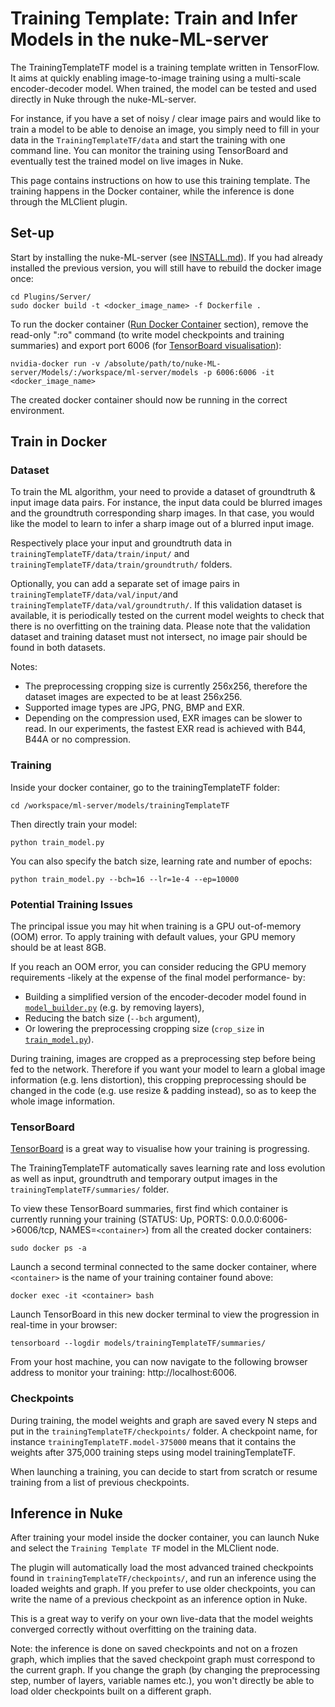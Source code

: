 # Training Template: Train and Infer Models in the nuke-ML-server

The TrainingTemplateTF model is a training template written in TensorFlow. It aims at quickly enabling image-to-image training using a multi-scale encoder-decoder model. When trained, the model can be tested and used directly in Nuke through the nuke-ML-server.

For instance, if you have a set of noisy / clear image pairs and would like to train a model to be able to denoise an image, you simply need to fill in your data in the `TrainingTemplateTF/data` and start the training with one command line. You can monitor the training using TensorBoard and eventually test the trained model on live images in Nuke.

This page contains instructions on how to use this training template. The training happens in the Docker container, while the inference is done through the MLClient plugin.

## Set-up

Start by installing the nuke-ML-server (see [INSTALL.md](https://github.com/TheFoundryVisionmongers/nuke-ML-server/blob/master/INSTALL.md)). If you had already installed the previous version, you will still have to rebuild the docker image once:
```
cd Plugins/Server/
sudo docker build -t <docker_image_name> -f Dockerfile .
```

To run the docker container ([Run Docker Container](https://github.com/TheFoundryVisionmongers/nuke-ML-server/blob/master/INSTALL.md#run-docker-container) section), remove the read-only ":ro" command (to write model checkpoints and training summaries) and export port 6006 (for [TensorBoard visualisation](https://github.com/TheFoundryVisionmongers/nuke-ML-server/tree/master/Models/trainingTemplateTF#tensorboard)):
```
nvidia-docker run -v /absolute/path/to/nuke-ML-server/Models/:/workspace/ml-server/models -p 6006:6006 -it <docker_image_name>
```
The created docker container should now be running in the correct environment.

## Train in Docker

### Dataset

To train the ML algorithm, your need to provide a dataset of groundtruth & input image data pairs. For instance, the input data could be blurred images and the groundtruth corresponding sharp images. In that case, you would like the model to learn to infer a sharp image out of a blurred input image.

Respectively place your input and groundtruth data in `trainingTemplateTF/data/train/input/` and `trainingTemplateTF/data/train/groundtruth/` folders.

Optionally, you can add a separate set of image pairs in `trainingTemplateTF/data/val/input/`and `trainingTemplateTF/data/val/groundtruth/`. If this validation dataset is available, it is periodically tested on the current model weights to check that there is no overfitting on the training data. Please note that the validation dataset and training dataset must not intersect, no image pair should be found in both datasets.

Notes:
- The preprocessing cropping size is currently 256x256, therefore the dataset images are expected to be at least 256x256.
- Supported image types are JPG, PNG, BMP and EXR.
- Depending on the compression used, EXR images can be slower to read. In our experiments, the fastest EXR read is achieved with B44, B44A or no compression.

### Training

Inside your docker container, go to the trainingTemplateTF folder:
```
cd /workspace/ml-server/models/trainingTemplateTF
```
Then directly train your model:
```
python train_model.py
```
You can also specify the batch size, learning rate and number of epochs:
```
python train_model.py --bch=16 --lr=1e-4 --ep=10000
```
### Potential Training Issues

The principal issue you may hit when training is a GPU out-of-memory (OOM) error. To apply training with default values, your GPU memory should be at least 8GB.

If you reach an OOM error, you can consider reducing the GPU memory requirements -likely at the expense of the final model performance- by:
- Building a simplified version of the encoder-decoder model found in [`model_builder.py`](https://github.com/TheFoundryVisionmongers/nuke-ML-server/blob/master/Models/trainingTemplateTF/util/model_builder.py) (e.g. by removing layers),
- Reducing the batch size (`--bch` argument),
- Or lowering the preprocessing cropping size (`crop_size` in [`train_model.py`](https://github.com/TheFoundryVisionmongers/nuke-ML-server/blob/master/Models/trainingTemplateTF/train_model.py)).

During training, images are cropped as a preprocessing step before being fed to the network. Therefore if you want your model to learn a global image information (e.g. lens distortion), this cropping preprocessing should be changed in the code (e.g. use resize & padding instead), so as to keep the whole image information.

### TensorBoard

[TensorBoard](https://www.tensorflow.org/guide/summaries_and_tensorboard) is a great way to visualise how your training is progressing.

The TrainingTemplateTF automatically saves learning rate and loss evolution as well as input, groundtruth and temporary output images in the `trainingTemplateTF/summaries/` folder.

To view these TensorBoard summaries, first find which container is currently running your training (STATUS: Up, PORTS: 0.0.0.0:6006->6006/tcp, NAMES=`<container>`) from all the created docker containers:
```
sudo docker ps -a
```
Launch a second terminal connected to the same docker container, where `<container>` is the name of your training container found above:
```
docker exec -it <container> bash
```
Launch TensorBoard in this new docker terminal to view the progression in real-time in your browser:
```
tensorboard --logdir models/trainingTemplateTF/summaries/
```
From your host machine, you can now navigate to the following browser address to monitor your training: http://localhost:6006.

### Checkpoints

During training, the model weights and graph are saved every N steps and put in the `trainingTemplateTF/checkpoints/` folder. A checkpoint name, for instance `trainingTemplateTF.model-375000` means that it contains the weights after 375,000 training steps using model trainingTemplateTF.

When launching a training, you can decide to start from scratch or resume training from a list of previous checkpoints.

## Inference in Nuke

After training your model inside the docker container, you can launch Nuke and select the `Training Template TF` model in the MLClient node.

The plugin will automatically load the most advanced trained checkpoints found in `trainingTemplateTF/checkpoints/`, and run an inference using the loaded weights and graph. If you prefer to use older checkpoints, you can write the name of a previous checkpoint as an inference option in Nuke. 

This is a great way to verify on your own live-data that the model weights converged correctly without overfitting on the training data.

Note: the inference is done on saved checkpoints and not on a frozen graph, which implies that the saved checkpoint graph must correspond to the current graph. If you change the graph (by changing the preprocessing step, number of layers, variable names etc.), you won't directly be able to load older checkpoints built on a different graph.